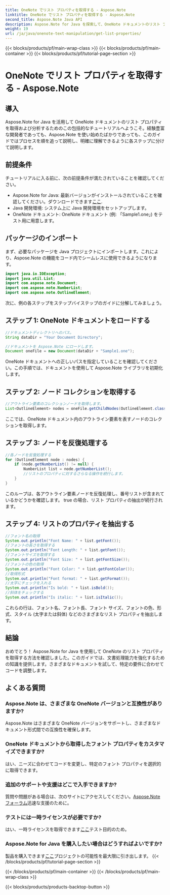 ```yaml
---
title: OneNote でリスト プロパティを取得する - Aspose.Note
linktitle: OneNote でリスト プロパティを取得する - Aspose.Note
second_title: Aspose.Note Java API
description: Aspose.Note for Java を探索して、OneNote ドキュメントのリスト プロパティを簡単に取得します。この強力な Java ライブラリを使用してドキュメント処理を強化します。
weight: 19
url: /ja/java/onenote-text-manipulation/get-list-properties/
---
```


{{< blocks/products/pf/main-wrap-class >}}
{{< blocks/products/pf/main-container >}}
{{< blocks/products/pf/tutorial-page-section >}}

# OneNote でリスト プロパティを取得する - Aspose.Note

## 導入
Aspose.Note for Java を活用して OneNote ドキュメントのリスト プロパティを取得および分析するためのこの包括的なチュートリアルへようこそ。経験豊富な開発者であっても、Aspose.Note を使い始めたばかりであっても、このガイドではプロセスを順を追って説明し、明確に理解できるように各ステップに分けて説明します。
## 前提条件
チュートリアルに入る前に、次の前提条件が満たされていることを確認してください。
-  Aspose.Note for Java: 最新バージョンがインストールされていることを確認してください。ダウンロードできます[ここ](https://releases.aspose.com/note/java/).
- Java 開発環境: システム上に Java 開発環境をセットアップします。
- OneNote ドキュメント: OneNote ドキュメント (例: 「Sample1.one」) をテスト用に用意します。
## パッケージのインポート
まず、必要なパッケージを Java プロジェクトにインポートします。これにより、Aspose.Note の機能をコード内でシームレスに使用できるようになります。
```java
import java.io.IOException;
import java.util.List;
import com.aspose.note.Document;
import com.aspose.note.NumberList;
import com.aspose.note.OutlineElement;
```

次に、例の各ステップをステップバイステップのガイドに分解してみましょう。

## ステップ 1: OneNote ドキュメントをロードする

```java
//ドキュメントディレクトリへのパス。
String dataDir = "Your Document Directory";

//ドキュメントを Aspose.Note にロードします。
Document oneFile = new Document(dataDir + "Sample1.one");
```

OneNote ドキュメントへの正しいパスを指定していることを確認してください。この手順では、ドキュメントを使用して Aspose.Note ライブラリを初期化します。

## ステップ 2: ノード コレクションを取得する

```java
//アウトライン要素のコレクションノードを取得します。
List<OutlineElement> nodes = oneFile.getChildNodes(OutlineElement.class);
```

ここでは、OneNote ドキュメント内のアウトライン要素を表すノードのコレクションを取得します。

## ステップ 3: ノードを反復処理する

```java
//各ノードを反復処理する
for (OutlineElement node : nodes) {
    if (node.getNumberList() != null) {
        NumberList list = node.getNumberList();
        //リストのプロパティに対するさらなる操作を続行します。
    }
}
```

このループは、各アウトライン要素ノードを反復処理し、番号リストが含まれているかどうかを確認します。 true の場合、リスト プロパティの抽出が続行されます。

## ステップ 4: リストのプロパティを抽出する

```java
//フォント名の取得
System.out.println("Font Name: " + list.getFont());
//フォントの長さを取得する
System.out.println("Font Length: " + list.getFont());
//フォントサイズを取得する
System.out.println("Font Size: " + list.getFontSize());
//フォントの色の取得
System.out.println("Font Color: " + list.getFontColor());
//取得形式
System.out.println("Font format: " + list.getFormat());
//太字にチェックを入れる
System.out.println("Is bold: " + list.isBold());
//斜体をチェックする
System.out.println("Is italic: " + list.isItalic());
```

これらの行は、フォント名、フォント長、フォント サイズ、フォントの色、形式、スタイル (太字または斜体) などのさまざまなリスト プロパティを抽出します。

## 結論
おめでとう！ Aspose.Note for Java を使用して OneNote のリスト プロパティを取得する方法を確認しました。このガイドでは、文書処理能力を強化するための知識を提供します。さまざまなドキュメントを試して、特定の要件に合わせてコードを調整します。
## よくある質問
### Aspose.Note は、さまざまな OneNote バージョンと互換性がありますか?
Aspose.Note はさまざまな OneNote バージョンをサポートし、さまざまなドキュメント形式間での互換性を確保します。
### OneNote ドキュメントから取得したフォント プロパティをカスタマイズできますか?
はい、ニーズに合わせてコードを変更し、特定のフォント プロパティを選択的に取得できます。
### 追加のサポートや支援はどこで入手できますか?
質問や問題がある場合は、次のサイトにアクセスしてください。[Aspose.Note フォーラム](https://forum.aspose.com/c/note/28)迅速な支援のために。
### テストには一時ライセンスが必要ですか?
はい、一時ライセンスを取得できます[ここ](https://purchase.aspose.com/temporary-license/)テスト目的のため。
### Aspose.Note for Java を購入したい場合はどうすればよいですか?
製品を購入できます[ここ](https://purchase.aspose.com/buy)プロジェクトの可能性を最大限に引き出します。
{{< /blocks/products/pf/tutorial-page-section >}}

{{< /blocks/products/pf/main-container >}}
{{< /blocks/products/pf/main-wrap-class >}}

{{< blocks/products/products-backtop-button >}}
